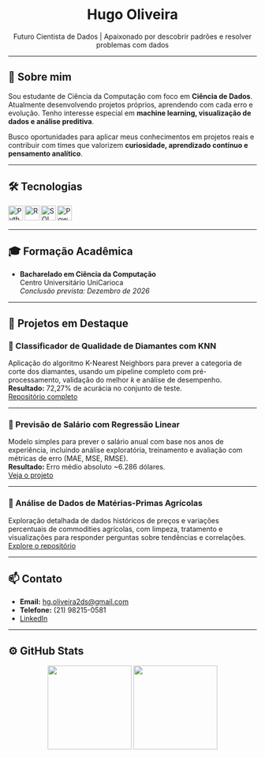 <h1 align="center">Hugo Oliveira</h1>

<p align="center">
  Futuro Cientista de Dados | Apaixonado por descobrir padrões e resolver problemas com dados
</p>

---

## 🧠 Sobre mim

Sou estudante de Ciência da Computação com foco em **Ciência de Dados**. Atualmente desenvolvendo projetos próprios, aprendendo com cada erro e evolução. Tenho interesse especial em **machine learning, visualização de dados e análise preditiva**.  

Busco oportunidades para aplicar meus conhecimentos em projetos reais e contribuir com times que valorizem **curiosidade, aprendizado contínuo e pensamento analítico**.

---

## 🛠️ Tecnologias

<img align="left" alt="Python" width="30px" src="https://cdn.jsdelivr.net/gh/devicons/devicon/icons/python/python-original.svg" />
<img align="left" alt="R" width="30px" src="https://cdn.jsdelivr.net/gh/devicons/devicon/icons/r/r-original.svg" />
<img align="left" alt="SQL" width="30px" src="https://cdn.jsdelivr.net/gh/devicons/devicon/icons/mysql/mysql-original.svg" />
<img align="left" alt="Power BI" width="30px" src="https://img.icons8.com/color/48/000000/power-bi.png" />
<br><br>

---

## 🎓 Formação Acadêmica

- **Bacharelado em Ciência da Computação**  
  Centro Universitário UniCarioca  
  *Conclusão prevista: Dezembro de 2026*

---

## 🚀 Projetos em Destaque

### 💎 Classificador de Qualidade de Diamantes com KNN
Aplicação do algoritmo K-Nearest Neighbors para prever a categoria de corte dos diamantes, usando um pipeline completo com pré-processamento, validação do melhor *k* e análise de desempenho.  
**Resultado:** 72,27% de acurácia no conjunto de teste.  
[Repositório completo](https://github.com/seu_usuario/diamond-cut-classifier-knn)

---

### 💼 Previsão de Salário com Regressão Linear
Modelo simples para prever o salário anual com base nos anos de experiência, incluindo análise exploratória, treinamento e avaliação com métricas de erro (MAE, MSE, RMSE).  
**Resultado:** Erro médio absoluto ~6.286 dólares.  
[Veja o projeto](https://github.com/seu_usuario/salary-prediction-regression)

---

### 🌾 Análise de Dados de Matérias-Primas Agrícolas
Exploração detalhada de dados históricos de preços e variações percentuais de commodities agrícolas, com limpeza, tratamento e visualizações para responder perguntas sobre tendências e correlações.  
[Explore o repositório](https://github.com/seu_usuario/agricultural-prices-analysis)

---

## 📫 Contato

- **Email:** hg.oliveira2ds@gmail.com 
- **Telefone:** (21) 98215-0581
- [LinkedIn](www.linkedin.com/in/hugosantos14)  

---

## ⚙️ GitHub Stats

<p align="center">
  <img height="170px" src="https://github-readme-stats.vercel.app/api?username=seu_usuario&show_icons=true&theme=radical" />
  <img height="170px" src="https://github-readme-stats.vercel.app/api/top-langs/?username=seu_usuario&layout=compact&theme=radical" />
</p>
